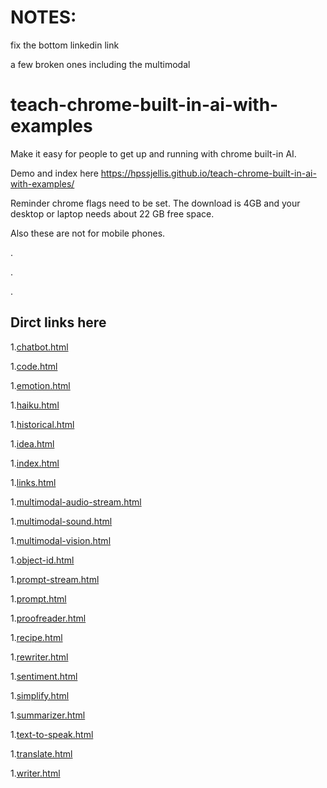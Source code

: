 # NOTES:

fix the bottom linkedin link

a few broken ones including the multimodal




# teach-chrome-built-in-ai-with-examples
Make it easy for people to get up and running with chrome built-in AI.


Demo and index here https://hpssjellis.github.io/teach-chrome-built-in-ai-with-examples/


Reminder chrome flags need to be set. The download is 4GB and your desktop or laptop needs about 22 GB free space. 

Also these are not for mobile phones.



.


.



.


## Dirct links here





1.[chatbot.html](https://hpssjellis.github.io/teach-chrome-built-in-ai-with-examples/chatbot.html)

1.[code.html](https://hpssjellis.github.io/teach-chrome-built-in-ai-with-examples/code.html)

1.[emotion.html](https://hpssjellis.github.io/teach-chrome-built-in-ai-with-examples/emotion.html)

1.[haiku.html](https://hpssjellis.github.io/teach-chrome-built-in-ai-with-examples/haiku.html)

1.[historical.html](https://hpssjellis.github.io/teach-chrome-built-in-ai-with-examples/historical.html)

1.[idea.html](https://hpssjellis.github.io/teach-chrome-built-in-ai-with-examples/idea.html)

1.[index.html](https://hpssjellis.github.io/teach-chrome-built-in-ai-with-examples/index.html)

1.[links.html](https://hpssjellis.github.io/teach-chrome-built-in-ai-with-examples/links.html)

1.[multimodal-audio-stream.html](https://hpssjellis.github.io/teach-chrome-built-in-ai-with-examples/multimodal-audio-stream.html)

1.[multimodal-sound.html](https://hpssjellis.github.io/teach-chrome-built-in-ai-with-examples/multimodal-sound.html)

1.[multimodal-vision.html](https://hpssjellis.github.io/teach-chrome-built-in-ai-with-examples/multimodal-vision.html)

1.[object-id.html](https://hpssjellis.github.io/teach-chrome-built-in-ai-with-examples/object-id.html)

1.[prompt-stream.html](https://hpssjellis.github.io/teach-chrome-built-in-ai-with-examples/prompt-stream.html)

1.[prompt.html](https://hpssjellis.github.io/teach-chrome-built-in-ai-with-examples/prompt.html)

1.[proofreader.html](https://hpssjellis.github.io/teach-chrome-built-in-ai-with-examples/proofreader.html)

1.[recipe.html](https://hpssjellis.github.io/teach-chrome-built-in-ai-with-examples/recipe.html)

1.[rewriter.html](https://hpssjellis.github.io/teach-chrome-built-in-ai-with-examples/rewriter.html)

1.[sentiment.html](https://hpssjellis.github.io/teach-chrome-built-in-ai-with-examples/sentiment.html)

1.[simplify.html](https://hpssjellis.github.io/teach-chrome-built-in-ai-with-examples/simplify.html)

1.[summarizer.html](https://hpssjellis.github.io/teach-chrome-built-in-ai-with-examples/summarizer.html)

1.[text-to-speak.html](https://hpssjellis.github.io/teach-chrome-built-in-ai-with-examples/text-to-speak.html)

1.[translate.html](https://hpssjellis.github.io/teach-chrome-built-in-ai-with-examples/translate.html)

1.[writer.html](https://hpssjellis.github.io/teach-chrome-built-in-ai-with-examples/writer.html)

